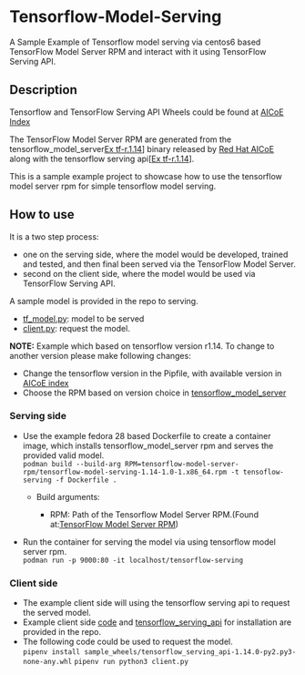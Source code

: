 # Tensorflow-Model-Serving

A Sample Example of Tensorflow model serving via centos6 based TensorFlow Model Server RPM and interact with it using TensorFlow Serving API.

## Description

Tensorflow and TensorFlow Serving API Wheels could be found at [AICoE Index](https://tensorflow.pypi.thoth-station.ninja)

The TensorFlow Model Server RPM are generated from the tensorflow_model_server[Ex tf-r.1.14](https://github.com/AICoE/tensorflow-wheels/releases/tag/tensorflow_serving_api-r1.14-cpu-2019-08-08_154435)] binary released by [Red Hat AICoE](https://github.com/AICoE/tensorflow-wheels) along with the tensorflow serving api[[Ex tf-r.1.14](https://github.com/AICoE/tensorflow-wheels/releases/tag/tensorflow_serving_api-r1.14-cpu-2019-08-08_154435)].

This is a sample example project to showcase how to use the tensorflow model server rpm for simple tensorflow model serving.

## How to use

It is a two step process:

- one on the serving side, where the model would be developed, trained and tested, and then final been served via the TensorFlow Model Server.
- second on the client side, where the model would be used via TensorFlow Serving API.

A sample model is provided in the repo to serving.

- [tf_model.py](./tf_model.py): model to be served
- [client.py](./client.py): request the model.

**NOTE:** Example which based on tensorflow version r1.14\. To change to another version please make following changes:

- Change the tensorflow version in the Pipfile, with available version in [AICoE index](https://tensorflow.pypi.thoth-station.ninja)
- Choose the RPM based on version choice in [tensorflow_model_server](./tensorflow-model-server-rpm)

### Serving side

- Use the example fedora 28 based Dockerfile to create a container image, which installs tensorflow_model_server rpm and serves the provided valid model.<br>
  `podman build --build-arg RPM=tensorflow-model-server-rpm/tensorflow-model-serving-1.14-1.0-1.x86_64.rpm -t tensoflow-serving -f Dockerfile .`

  - Build arguments:

    - RPM: Path of the Tensorflow Model Server RPM.(Found at:[TensorFlow Model Server RPM](./tensorflow-model-server-rpm/))

- Run the container for serving the model via using tensorflow model server rpm.<br>
  `podman run -p 9000:80 -it localhost/tensorflow-serving`

### Client side

- The example client side will using the tensorflow serving api to request the served model.
- Example client side [code](./client.py) and [tensorflow_serving_api](./tensorflow_serving_api-1.14.0-py2.py3-none-any.whl) for installation are provided in the repo.
- The following code could be used to request the model.<br>
  `pipenv install sample_wheels/tensorflow_serving_api-1.14.0-py2.py3-none-any.whl` `pipenv run python3 client.py`
